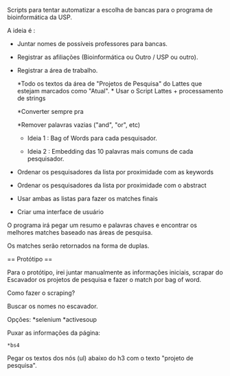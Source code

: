 Scripts para tentar automatizar a escolha de bancas para o programa de bioinformática da USP. 

A ideia é :

* Juntar nomes de possíveis professores para bancas.

* Registrar as afiliações (Bioinformática ou Outro / USP ou outro).

* Registrar a área de trabalho.

   *Todo os textos da área de "Projetos de Pesquisa" do Lattes que estejam marcados como "Atual".
       * Usar o Script Lattes + processamento de strings
   
   *Converter sempre pra 
   
   *Remover palavras vazias ("and", "or", etc)
   
   * Ideia 1 : Bag of Words para cada pesquisador. 
   
   * Ideia 2 : Embedding das 10 palavras mais comuns de cada pesquisador.
   
* Ordenar os pesquisadores da lista por proximidade com as keywords   
* Ordenar os pesquisadores da lista por proximidade com o abstract 


* Usar ambas as listas para fazer os  matches finais 

* Criar uma interface de usuário

O programa irá pegar um resumo e palavras chaves e encontrar os melhores matches baseado nas áreas de pesquisa. 

Os matches serão retornados na forma de duplas.  


== Protótipo ==

Para o protótipo, irei juntar manualmente as informações iniciais, scrapar do Escavador os projetos de pesquisa e fazer o match por bag of word.

Como fazer o scraping?


Buscar os nomes no escavador.

Opções: 
    *selenium 
    *activesoup
    
Puxar as informações da página:

    *bs4 

Pegar os textos dos nós (ul) abaixo do h3 com o texto  "projeto de pesquisa".

